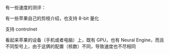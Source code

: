 有一些速度的测评：

有一些苹果自己的剪枝介绍，也支持 8-bit 量化

支持 controlnet

看起来苹果的设备（手机或者电脑）上，既有 GPU，也有 Neural Engine，而且不同型号上，由于这俩的配置（核数）不同，导致速度也不尽相同

